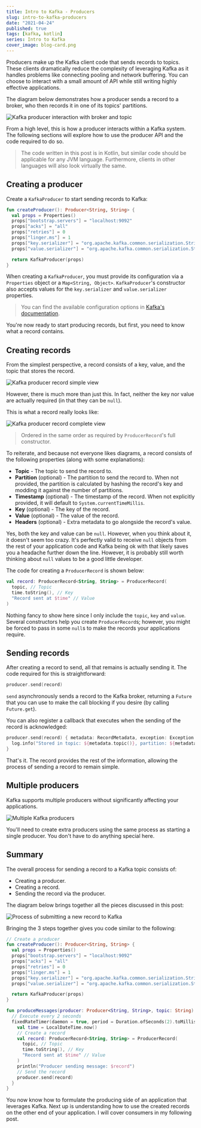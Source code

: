 ```yaml
---
title: Intro to Kafka - Producers
slug: intro-to-kafka-producers
date: "2021-04-24"
published: true
tags: [kafka, kotlin]
series: Intro to Kafka
cover_image: blog-card.png
---
```


Producers make up the Kafka client code that sends records to topics. These clients dramatically reduce the complexity of leveraging Kafka as it handles problems like connecting pooling and network buffering. You can choose to interact with a small amount of API while still writing highly effective applications.

The diagram below demonstrates how a producer sends a record to a broker, who then records it in one of its topics' partitions.

![Kafka producer interaction with broker and topic](./kafka-producer-simple.png)

From a high level, this is how a producer interacts within a Kafka system. The following sections will explore how to use the producer API and the code required to do so.

> The code written in this post is in Kotlin, but similar code should be applicable for any JVM language. Furthermore, clients in other languages will also look virtually the same.

## Creating a producer

Create a `KafkaProducer` to start sending records to Kafka:

```kotlin
fun createProducer(): Producer<String, String> {
  val props = Properties()
  props["bootstrap.servers"] = "localhost:9092"
  props["acks"] = "all"
  props["retries"] = 0
  props["linger.ms"] = 1
  props["key.serializer"] = "org.apache.kafka.common.serialization.StringSerializer"
  props["value.serializer"] = "org.apache.kafka.common.serialization.StringSerializer"

  return KafkaProducer(props)
}
```

When creating a `KafkaProducer`, you must provide its configuration via a `Properties` object or a `Map<String, Object>`. `KafkaProducer`'s constructor also accepts values for the `key.serializer` and `value.serializer` properties.

> You can find the available configuration options in [Kafka's documentation](https://kafka.apache.org/documentation/#producerconfigs).

You're now ready to start producing records, but first, you need to know what a record contains.

## Creating records

From the simplest perspective, a record consists of a key, value, and the topic that stores the record.

![Kafka producer record simple view](./kafka-producer-record-simple.png)

However, there is much more than just this. In fact, neither the key nor value are actually required (in that they can be `null`).

This is what a record really looks like:

![Kafka producer record complete view](./kafka-producer-record-complete.png)

> Ordered in the same order as required by `ProducerRecord`'s full constructor.

To reiterate, and because not everyone likes diagrams, a record consists of the following properties (along with some explanations):

- __Topic__ - The topic to send the record to.
- __Partition__ (optional) - The partition to send the record to. When not provided, the partition is calculated by hashing the record's key and modding it against the number of partitions.
- __Timestamp__ (optional) - The timestamp of the record. When not explicitly provided, it will default to `System.currentTimeMillis`.
- __Key__ (optional) - The key of the record.
- __Value__ (optional) - The value of the record.
- __Headers__ (optional) - Extra metadata to go alongside the record's value.

Yes, both the key and value can be `null`. However, when you think about it, it doesn't seem too crazy. It's perfectly valid to receive `null` objects from the rest of your application code and Kafka being ok with that likely saves you a headache further down the line. However, it is probably still worth thinking about `null` values to be a good little developer.

The code for creating a `ProducerRecord` is shown below:

```kotlin
val record: ProducerRecord<String, String> = ProducerRecord(
  topic, // Topic
  time.toString(), // Key
  "Record sent at $time" // Value
)
```

Nothing fancy to show here since I only include the `topic`, `key` and `value`. Several constructors help you create `ProducerRecord`s; however, you might be forced to pass in some `null`s to make the records your applications require.

## Sending records

After creating a record to send, all that remains is actually sending it. The code required for this is straightforward:

```kotlin
producer.send(record)
```

`send` asynchronously sends a record to the Kafka broker, returning a `Future` that you can use to make the call blocking if you desire (by calling `Future.get`).

You can also register a callback that executes when the sending of the record is acknowledged:

```kotlin
producer.send(record) { metadata: RecordMetadata, exception: Exception ->
  log.info("Stored in topic: ${metadata.topic()}, partition: ${metadata.partition()} with offset: ${metadata.offset()}")
}
```

That's it. The record provides the rest of the information, allowing the process of sending a record to remain simple.

## Multiple producers

Kafka supports multiple producers without significantly affecting your applications.

![Multiple Kafka producers](./kafka-producer-multiple.png)

You'll need to create extra producers using the same process as starting a single producer. You don't have to do anything special here.

## Summary

The overall process for sending a record to a Kafka topic consists of:

- Creating a producer.
- Creating a record.
- Sending the record via the producer.

The diagram below brings together all the pieces discussed in this post:

![Process of submitting a new record to Kafka](./kafka-producer-whole-process.png)

Bringing the 3 steps together gives you code similar to the following:

```kotlin
// Create a producer
fun createProducer(): Producer<String, String> {
  val props = Properties()
  props["bootstrap.servers"] = "localhost:9092"
  props["acks"] = "all"
  props["retries"] = 0
  props["linger.ms"] = 1
  props["key.serializer"] = "org.apache.kafka.common.serialization.StringSerializer"
  props["value.serializer"] = "org.apache.kafka.common.serialization.StringSerializer"

  return KafkaProducer(props)
}

fun produceMessages(producer: Producer<String, String>, topic: String) {
  // Execute every 2 seconds
  fixedRateTimer(daemon = true, period = Duration.ofSeconds(2).toMillis()) {
    val time = LocalDateTime.now()
    // Create a record
    val record: ProducerRecord<String, String> = ProducerRecord(
      topic, // Topic
      time.toString(), // Key
      "Record sent at $time" // Value
    )
    println("Producer sending message: $record")
    // Send the record
    producer.send(record)
  }
}
```

You now know how to formulate the producing side of an application that leverages Kafka. Next up is understanding how to use the created records on the other end of your application. I will cover consumers in my following post.